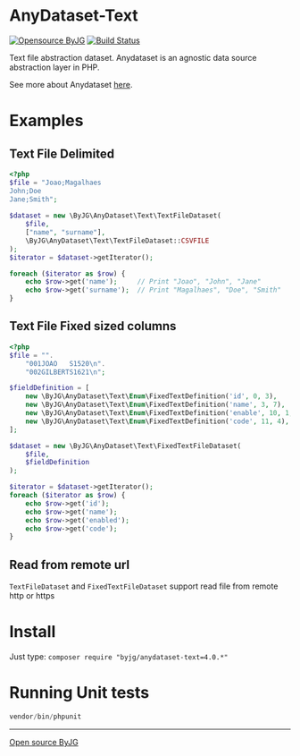 # AnyDataset-Text

[![Opensource ByJG](https://img.shields.io/badge/opensource-byjg.com-brightgreen.svg)](http://opensource.byjg.com)
[![Build Status](https://travis-ci.org/byjg/anydataset-text.svg?branch=master)](https://travis-ci.org/byjg/anydataset-text)


Text file abstraction dataset. Anydataset is an agnostic data source abstraction layer in PHP. 

See more about Anydataset [here](https://opensource.byjg.com/anydataset).

# Examples

## Text File Delimited

```php
<?php
$file = "Joao;Magalhaes
John;Doe
Jane;Smith";
    
$dataset = new \ByJG\AnyDataset\Text\TextFileDataset(
    $file,
    ["name", "surname"],
    \ByJG\AnyDataset\Text\TextFileDataset::CSVFILE
);
$iterator = $dataset->getIterator();

foreach ($iterator as $row) {
    echo $row->get('name');     // Print "Joao", "John", "Jane"
    echo $row->get('surname');  // Print "Magalhaes", "Doe", "Smith"
}
```

## Text File Fixed sized columns

```php
<?php
$file = "".
    "001JOAO   S1520\n".
    "002GILBERTS1621\n";

$fieldDefinition = [
    new \ByJG\AnyDataset\Text\Enum\FixedTextDefinition('id', 0, 3),
    new \ByJG\AnyDataset\Text\Enum\FixedTextDefinition('name', 3, 7),
    new \ByJG\AnyDataset\Text\Enum\FixedTextDefinition('enable', 10, 1, null, 'S|N'),
    new \ByJG\AnyDataset\Text\Enum\FixedTextDefinition('code', 11, 4),
];

$dataset = new \ByJG\AnyDataset\Text\FixedTextFileDataset(
    $file,
    $fieldDefinition
);

$iterator = $dataset->getIterator();
foreach ($iterator as $row) {
    echo $row->get('id');
    echo $row->get('name');
    echo $row->get('enabled');
    echo $row->get('code');
}
```

## Read from remote url

`TextFileDataset` and `FixedTextFileDataset` support read file from remote http or https

# Install

Just type: `composer require "byjg/anydataset-text=4.0.*"`

# Running Unit tests

```php
vendor/bin/phpunit
```

----
[Open source ByJG](http://opensource.byjg.com)
